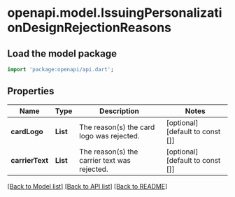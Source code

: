 # openapi.model.IssuingPersonalizationDesignRejectionReasons

## Load the model package
```dart
import 'package:openapi/api.dart';
```

## Properties
Name | Type | Description | Notes
------------ | ------------- | ------------- | -------------
**cardLogo** | **List<String>** | The reason(s) the card logo was rejected. | [optional] [default to const []]
**carrierText** | **List<String>** | The reason(s) the carrier text was rejected. | [optional] [default to const []]

[[Back to Model list]](../README.md#documentation-for-models) [[Back to API list]](../README.md#documentation-for-api-endpoints) [[Back to README]](../README.md)


